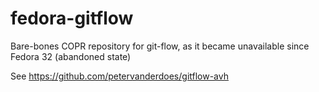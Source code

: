 # fedora-gitflow

Bare-bones COPR repository for git-flow, as it became unavailable since Fedora 32 (abandoned state)

See https://github.com/petervanderdoes/gitflow-avh
